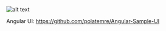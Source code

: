 
![alt text](https://i.ibb.co/rkFPv9k/Ekran-g-r-nt-s-2021-11-04-084824.png)

Angular UI: https://github.com/polatemre/Angular-Sample-UI
